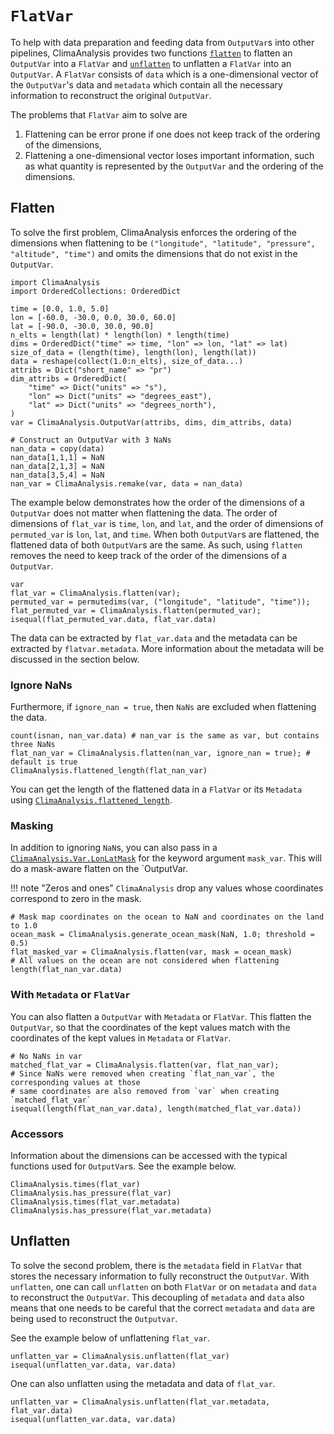 # `FlatVar`

To help with data preparation and feeding data from `OutputVar`s into other pipelines,
ClimaAnalysis provides two functions [`flatten`](@ref) to flatten an `OutputVar` into a
`FlatVar` and [`unflatten`](@ref) to unflatten a `FlatVar` into an `OutputVar`. A `FlatVar`
consists of `data` which is a one-dimensional vector of the `OutputVar`'s data and
`metadata` which contain all the necessary information to reconstruct the original
`OutputVar`.

The problems that `FlatVar` aim to solve are

1. Flattening can be error prone if one does not keep track of the ordering of the
   dimensions,
2. Flattening a one-dimensional vector loses important information, such as what quantity is
   represented by the `OutputVar` and the ordering of the dimensions.

## Flatten

To solve the first problem, ClimaAnalysis enforces the ordering of the dimensions when
flattening to be `("longitude", "latitude", "pressure", "altitude", "time")` and omits the
dimensions that do not exist in the `OutputVar`.

```@setup flat
import ClimaAnalysis
import OrderedCollections: OrderedDict

time = [0.0, 1.0, 5.0]
lon = [-60.0, -30.0, 0.0, 30.0, 60.0]
lat = [-90.0, -30.0, 30.0, 90.0]
n_elts = length(lat) * length(lon) * length(time)
dims = OrderedDict("time" => time, "lon" => lon, "lat" => lat)
size_of_data = (length(time), length(lon), length(lat))
data = reshape(collect(1.0:n_elts), size_of_data...)
attribs = Dict("short_name" => "pr")
dim_attribs = OrderedDict(
    "time" => Dict("units" => "s"),
    "lon" => Dict("units" => "degrees_east"),
    "lat" => Dict("units" => "degrees_north"),
)
var = ClimaAnalysis.OutputVar(attribs, dims, dim_attribs, data)

# Construct an OutputVar with 3 NaNs
nan_data = copy(data)
nan_data[1,1,1] = NaN
nan_data[2,1,3] = NaN
nan_data[3,5,4] = NaN
nan_var = ClimaAnalysis.remake(var, data = nan_data)
```

The example below demonstrates how the order of the dimensions of a `OutputVar` does
not matter when flattening the data. The order of dimensions of `flat_var` is
`time`, `lon`, and `lat`, and the order of dimensions of `permuted_var` is `lon`, `lat`, and
`time`. When both `OutputVar`s are flattened, the flattened data of both `OutputVar`s are
the same. As such, using `flatten` removes the need to keep track of the order of the
dimensions of a `OutputVar`.

```@repl flat
var
flat_var = ClimaAnalysis.flatten(var);
permuted_var = permutedims(var, ("longitude", "latitude", "time"));
flat_permuted_var = ClimaAnalysis.flatten(permuted_var);
isequal(flat_permuted_var.data, flat_var.data)
```

The data can be extracted by `flat_var.data` and the metadata can be extracted by
`flatvar.metadata`. More information about the metadata will be discussed in the section
below.

### Ignore NaNs

Furthermore, if `ignore_nan = true`, then `NaNs` are excluded when flattening the data.

```@repl flat
count(isnan, nan_var.data) # nan_var is the same as var, but contains three NaNs
flat_nan_var = ClimaAnalysis.flatten(nan_var, ignore_nan = true); # default is true
ClimaAnalysis.flattened_length(flat_nan_var)
```

You can get the length of the flattened data in a `FlatVar` or its `Metadata` using
[`ClimaAnalysis.flattened_length`](@ref).

### Masking

In addition to ignoring `NaN`s, you can also pass in a
[`ClimaAnalysis.Var.LonLatMask`](@ref) for the keyword argument `mask_var`. This will
do a mask-aware flatten on the `OutputVar.

!!! note "Zeros and ones"
    `ClimaAnalysis` drop any values whose coordinates correspond to zero in the mask.

```@example flat
# Mask map coordinates on the ocean to NaN and coordinates on the land to 1.0
ocean_mask = ClimaAnalysis.generate_ocean_mask(NaN, 1.0; threshold = 0.5)
flat_masked_var = ClimaAnalysis.flatten(var, mask = ocean_mask)
# All values on the ocean are not considered when flattening
length(flat_nan_var.data)
```

### With `Metadata` or `FlatVar`

You can also flatten a `OutputVar` with `Metadata` or `FlatVar`. This flatten
the `OutputVar`, so that the coordinates of the kept values match with the
coordinates of the kept values in `Metadata` or `FlatVar`.

```@example flat
# No NaNs in var
matched_flat_var = ClimaAnalysis.flatten(var, flat_nan_var);
# Since NaNs were removed when creating `flat_nan_var`, the corresponding values at those
# same coordinates are also removed from `var` when creating `matched_flat_var`
isequal(length(flat_nan_var.data), length(matched_flat_var.data))
```

### Accessors

Information about the dimensions can be accessed with the typical functions used for
`OutputVar`s. See the example below.

```@repl flat
ClimaAnalysis.times(flat_var)
ClimaAnalysis.has_pressure(flat_var)
ClimaAnalysis.times(flat_var.metadata)
ClimaAnalysis.has_pressure(flat_var.metadata)
```

## Unflatten

To solve the second problem, there is the `metadata` field in `FlatVar` that stores the
necessary information to fully reconstruct the `OutputVar`. With `unflatten`, one can
call `unflatten` on both `FlatVar` or on `metadata` and `data` to reconstruct the
`OutputVar`. This decoupling of `metadata` and `data` also means that one needs to be
careful that the correct `metadata` and `data` are being used to reconstruct the
`Outputvar`.

See the example below of unflattening `flat_var`.

```@repl flat
unflatten_var = ClimaAnalysis.unflatten(flat_var)
isequal(unflatten_var.data, var.data)
```

One can also unflatten using the metadata and data of `flat_var`.

```@repl flat
unflatten_var = ClimaAnalysis.unflatten(flat_var.metadata, flat_var.data)
isequal(unflatten_var.data, var.data)
```
